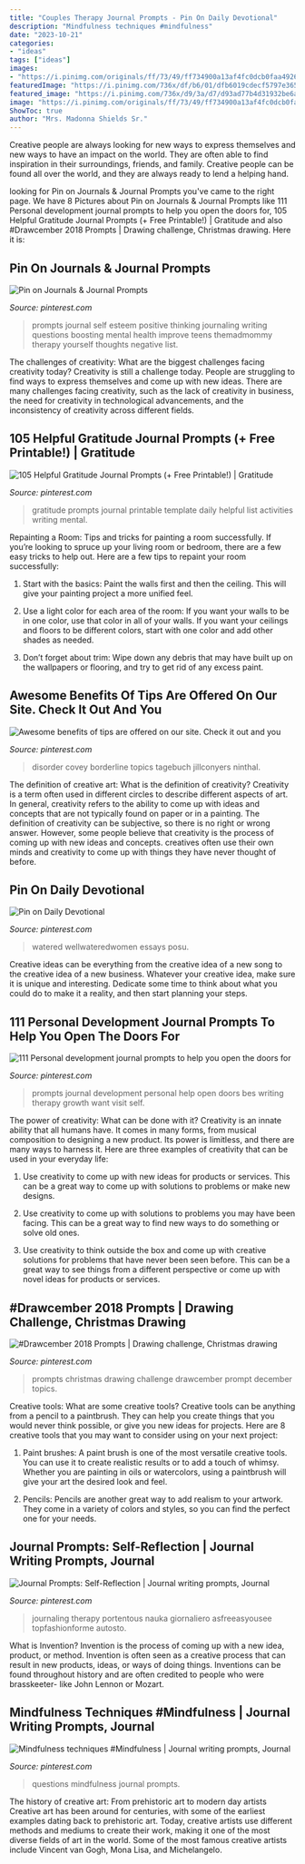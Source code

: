 ```yaml
---
title: "Couples Therapy Journal Prompts - Pin On Daily Devotional"
description: "Mindfulness techniques #mindfulness"
date: "2023-10-21"
categories:
- "ideas"
tags: ["ideas"]
images:
- "https://i.pinimg.com/originals/ff/73/49/ff734900a13af4fc0dcb0faa4926397d.jpg"
featuredImage: "https://i.pinimg.com/736x/df/b6/01/dfb6019cdecf5797e365930abcfa5288.jpg"
featured_image: "https://i.pinimg.com/736x/d9/3a/d7/d93ad77b4d31932be6a4b32c62ce6677.jpg"
image: "https://i.pinimg.com/originals/ff/73/49/ff734900a13af4fc0dcb0faa4926397d.jpg"
ShowToc: true
author: "Mrs. Madonna Shields Sr."
---
```



Creative people are always looking for new ways to express themselves and new ways to have an impact on the world. They are often able to find inspiration in their surroundings, friends, and family. Creative people can be found all over the world, and they are always ready to lend a helping hand.

	

		
looking for Pin on Journals &amp; Journal Prompts you've came to the right page. We have 8 Pictures about Pin on Journals &amp; Journal Prompts like 111 Personal development journal prompts to help you open the doors for, 105 Helpful Gratitude Journal Prompts (+ Free Printable!) | Gratitude and also #Drawcember 2018 Prompts | Drawing challenge, Christmas drawing. Here it is:
		
    
## Pin On Journals &amp; Journal Prompts

<img loading=lazy src="https://i.pinimg.com/736x/df/b6/01/dfb6019cdecf5797e365930abcfa5288.jpg" onerror="this.onerror=null;this.src='https://tse1.mm.bing.net/th?id=OIP.G2UTbaXeQpIDIjp7ccHRvAHaLG&amp;pid=15.1';" alt="Pin on Journals &amp; Journal Prompts">

_Source: pinterest.com_

>prompts journal self esteem positive thinking journaling writing questions boosting mental health improve teens themadmommy therapy yourself thoughts negative list. 

	

The challenges of creativity: What are the biggest challenges facing creativity today?
Creativity is still a challenge today. People are struggling to find ways to express themselves and come up with new ideas. There are many challenges facing creativity, such as the lack of creativity in business, the need for creativity in technological advancements, and the inconsistency of creativity across different fields.

    
## 105 Helpful Gratitude Journal Prompts (+ Free Printable!) | Gratitude

<img loading=lazy src="https://i.pinimg.com/originals/7c/96/aa/7c96aaab921a05dbcc9872b34d3daae2.jpg" onerror="this.onerror=null;this.src='https://tse4.mm.bing.net/th?id=OIP.9FkQ5wPfFR7oML-Kf8A06QHaLH&amp;pid=15.1';" alt="105 Helpful Gratitude Journal Prompts (+ Free Printable!) | Gratitude">

_Source: pinterest.com_

>gratitude prompts journal printable template daily helpful list activities writing mental. 

	

Repainting a Room: Tips and tricks for painting a room successfully.
If you’re looking to spruce up your living room or bedroom, there are a few easy tricks to help out. Here are a few tips to repaint your room successfully:
1) Start with the basics: Paint the walls first and then the ceiling. This will give your painting project a more unified feel.

2) Use a light color for each area of the room: If you want your walls to be in one color, use that color in all of your walls. If you want your ceilings and floors to be different colors, start with one color and add other shades as needed.

3) Don’t forget about trim: Wipe down any debris that may have built up on the wallpapers or flooring, and try to get rid of any excess paint.

    
## Awesome Benefits Of Tips Are Offered On Our Site. Check It Out And You

<img loading=lazy src="https://i.pinimg.com/originals/ff/73/49/ff734900a13af4fc0dcb0faa4926397d.jpg" onerror="this.onerror=null;this.src='https://tse4.mm.bing.net/th?id=OIP.iOCVjXqsIJP7vEO8rNxwDgHaMP&amp;pid=15.1';" alt="Awesome benefits of tips are offered on our site. Check it out and you">

_Source: pinterest.com_

>disorder covey borderline topics tagebuch jillconyers ninthal. 

	

The definition of creative art: What is the definition of creativity?
Creativity is a term often used in different circles to describe different aspects of art. In general, creativity refers to the ability to come up with ideas and concepts that are not typically found on paper or in a painting. The definition of creativity can be subjective, so there is no right or wrong answer. However, some people believe that creativity is the process of coming up with new ideas and concepts. creatives often use their own minds and creativity to come up with things they have never thought of before.

    
## Pin On Daily Devotional

<img loading=lazy src="https://i.pinimg.com/736x/d9/3a/d7/d93ad77b4d31932be6a4b32c62ce6677.jpg" onerror="this.onerror=null;this.src='https://tse2.mm.bing.net/th?id=OIP.vTUSDlynUVAve2NjGJDU6AHaNK&amp;pid=15.1';" alt="Pin on Daily Devotional">

_Source: pinterest.com_

>watered wellwateredwomen essays posu. 

	

Creative ideas can be everything from the creative idea of a new song to the creative idea of a new business. Whatever your creative idea, make sure it is unique and interesting. Dedicate some time to think about what you could do to make it a reality, and then start planning your steps.

    
## 111 Personal Development Journal Prompts To Help You Open The Doors For

<img loading=lazy src="https://i.pinimg.com/736x/c7/1c/3f/c71c3fbdda375458b03673c435256546.jpg" onerror="this.onerror=null;this.src='https://tse1.mm.bing.net/th?id=OIP.id5HwqmCHV4YCTdYo4FGwgHaNl&amp;pid=15.1';" alt="111 Personal development journal prompts to help you open the doors for">

_Source: pinterest.com_

>prompts journal development personal help open doors bes writing therapy growth want visit self. 

	

The power of creativity: What can be done with it?
Creativity is an innate ability that all humans have. It comes in many forms, from musical composition to designing a new product. Its power is limitless, and there are many ways to harness it. Here are three examples of creativity that can be used in your everyday life:
1. Use creativity to come up with new ideas for products or services. This can be a great way to come up with solutions to problems or make new designs.

2. Use creativity to come up with solutions to problems you may have been facing. This can be a great way to find new ways to do something or solve old ones.

3. Use creativity to think outside the box and come up with creative solutions for problems that have never been seen before. This can be a great way to see things from a different perspective or come up with novel ideas for products or services.

    
## #Drawcember 2018 Prompts | Drawing Challenge, Christmas Drawing

<img loading=lazy src="https://i.pinimg.com/736x/bd/18/6e/bd186ebe8e5372aaab3e764997fd8da3.jpg" onerror="this.onerror=null;this.src='https://tse4.mm.bing.net/th?id=OIP.FYPw1bJzUs0D3IkJWSwrvgHaHa&amp;pid=15.1';" alt="#Drawcember 2018 Prompts | Drawing challenge, Christmas drawing">

_Source: pinterest.com_

>prompts christmas drawing challenge drawcember prompt december topics. 

	

Creative tools: What are some creative tools?
Creative tools can be anything from a pencil to a paintbrush. They can help you create things that you would never think possible, or give you new ideas for projects. Here are 8 creative tools that you may want to consider using on your next project:
1. Paint brushes: A paint brush is one of the most versatile creative tools. You can use it to create realistic results or to add a touch of whimsy. Whether you are painting in oils or watercolors, using a paintbrush will give your art the desired look and feel.

2. Pencils: Pencils are another great way to add realism to your artwork. They come in a variety of colors and styles, so you can find the perfect one for your needs.

    
## Journal Prompts: Self-Reflection | Journal Writing Prompts, Journal

<img loading=lazy src="https://i.pinimg.com/originals/f5/11/d2/f511d2029d7b578ea4441414ae1d5802.png" onerror="this.onerror=null;this.src='https://tse4.mm.bing.net/th?id=OIP.ovgNc1UcLO9mmojq_-ZFXwHaLH&amp;pid=15.1';" alt="Journal Prompts: Self-Reflection | Journal writing prompts, Journal">

_Source: pinterest.com_

>journaling therapy portentous nauka giornaliero asfreeasyousee topfashionforme autosto. 

	

What is Invention?
Invention is the process of coming up with a new idea, product, or method. Invention is often seen as a creative process that can result in new products, ideas, or ways of doing things. Inventions can be found throughout history and are often credited to people who were brasskeeter- like John Lennon or Mozart.

    
## Mindfulness Techniques #Mindfulness | Journal Writing Prompts, Journal

<img loading=lazy src="https://i.pinimg.com/736x/3d/e8/02/3de8028aa2ac69930e15fd72314cdb38.jpg" onerror="this.onerror=null;this.src='https://tse1.mm.bing.net/th?id=OIP.dDhZ913Aec4bO5EtWQhoxgAAAA&amp;pid=15.1';" alt="Mindfulness techniques #Mindfulness | Journal writing prompts, Journal">

_Source: pinterest.com_

>questions mindfulness journal prompts. 

	

The history of creative art: From prehistoric art to modern day artists
Creative art has been around for centuries, with some of the earliest examples dating back to prehistoric art. Today, creative artists use different methods and mediums to create their work, making it one of the most diverse fields of art in the world. Some of the most famous creative artists include Vincent van Gogh, Mona Lisa, and Michelangelo.

